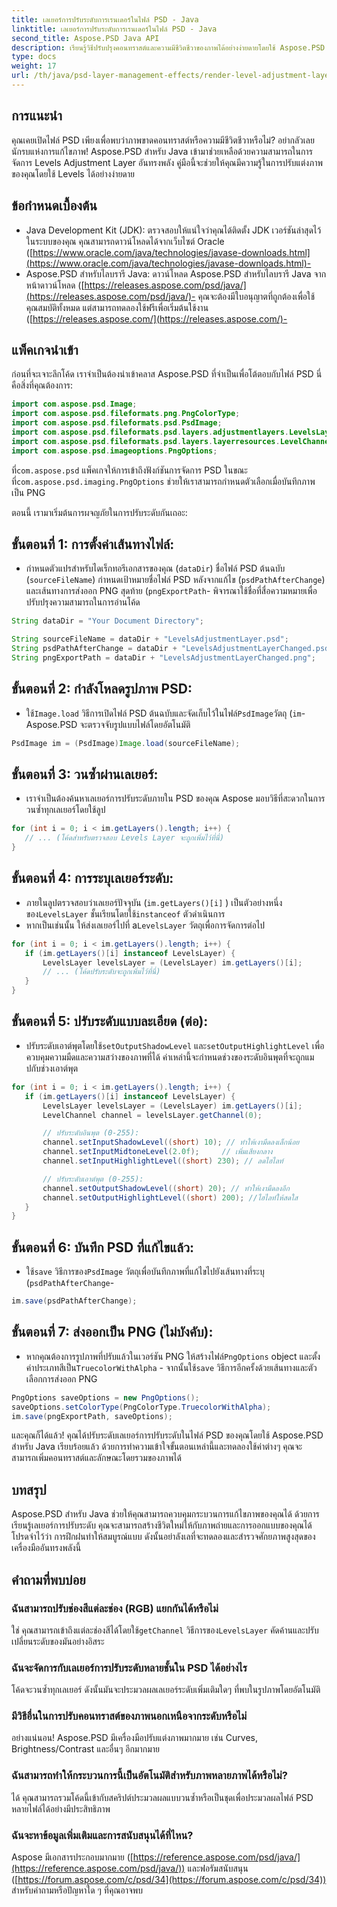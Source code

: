 ```yaml
---
title: เลเยอร์การปรับระดับการเรนเดอร์ในไฟล์ PSD - Java
linktitle: เลเยอร์การปรับระดับการเรนเดอร์ในไฟล์ PSD - Java
second_title: Aspose.PSD Java API
description: เรียนรู้วิธีปรับปรุงคอนทราสต์และความมีชีวิตชีวาของภาพได้อย่างง่ายดายโดยใช้ Aspose.PSD สำหรับ Java เลเยอร์การปรับระดับมาสเตอร์พร้อมคำแนะนำทีละขั้นตอนนี้
type: docs
weight: 17
url: /th/java/psd-layer-management-effects/render-level-adjustment-layer-psd/
---
```

## การแนะนำ

คุณเคยเปิดไฟล์ PSD เพียงเพื่อพบว่าภาพขาดคอนทราสต์หรือความมีชีวิตชีวาหรือไม่? อย่ากลัวเลย นักรบแห่งการแก้ไขภาพ! Aspose.PSD สำหรับ Java เข้ามาช่วยเหลือด้วยความสามารถในการจัดการ Levels Adjustment Layer อันทรงพลัง คู่มือนี้จะช่วยให้คุณมีความรู้ในการปรับแต่งภาพของคุณโดยใช้ Levels ได้อย่างง่ายดาย 

## ข้อกำหนดเบื้องต้น

- Java Development Kit (JDK): ตรวจสอบให้แน่ใจว่าคุณได้ติดตั้ง JDK เวอร์ชันล่าสุดไว้ในระบบของคุณ คุณสามารถดาวน์โหลดได้จากเว็บไซต์ Oracle ([https://www.oracle.com/java/technologies/javase-downloads.html](https://www.oracle.com/java/technologies/javase-downloads.html)-
- Aspose.PSD สำหรับไลบรารี Java: ดาวน์โหลด Aspose.PSD สำหรับไลบรารี Java จากหน้าดาวน์โหลด ([https://releases.aspose.com/psd/java/](https://releases.aspose.com/psd/java/)- คุณจะต้องมีใบอนุญาตที่ถูกต้องเพื่อใช้คุณสมบัติทั้งหมด แต่สามารถทดลองใช้ฟรีเพื่อเริ่มต้นใช้งาน ([https://releases.aspose.com/](https://releases.aspose.com/)-

## แพ็คเกจนำเข้า

ก่อนที่จะเจาะลึกโค้ด เราจำเป็นต้องนำเข้าคลาส Aspose.PSD ที่จำเป็นเพื่อโต้ตอบกับไฟล์ PSD นี่คือสิ่งที่คุณต้องการ:

```java
import com.aspose.psd.Image;
import com.aspose.psd.fileformats.png.PngColorType;
import com.aspose.psd.fileformats.psd.PsdImage;
import com.aspose.psd.fileformats.psd.layers.adjustmentlayers.LevelsLayer;
import com.aspose.psd.fileformats.psd.layers.layerresources.LevelChannel;
import com.aspose.psd.imageoptions.PngOptions;
```

 ที่`com.aspose.psd` แพ็คเกจให้การเข้าถึงฟังก์ชันการจัดการ PSD ในขณะที่`com.aspose.psd.imaging.PngOptions` ช่วยให้เราสามารถกำหนดตัวเลือกเมื่อบันทึกภาพเป็น PNG

ตอนนี้ เรามาเริ่มต้นการผจญภัยในการปรับระดับกันเถอะ:

## ขั้นตอนที่ 1: การตั้งค่าเส้นทางไฟล์:

- กำหนดตัวแปรสำหรับไดเร็กทอรีเอกสารของคุณ (`dataDir`) ชื่อไฟล์ PSD ต้นฉบับ (`sourceFileName`) กำหนดเป้าหมายชื่อไฟล์ PSD หลังจากแก้ไข (`psdPathAfterChange`) และเส้นทางการส่งออก PNG สุดท้าย (`pngExportPath`- พิจารณาใช้ชื่อที่สื่อความหมายเพื่อปรับปรุงความสามารถในการอ่านโค้ด

```java
String dataDir = "Your Document Directory";

String sourceFileName = dataDir + "LevelsAdjustmentLayer.psd";
String psdPathAfterChange = dataDir + "LevelsAdjustmentLayerChanged.psd";
String pngExportPath = dataDir + "LevelsAdjustmentLayerChanged.png";
```

## ขั้นตอนที่ 2: กำลังโหลดรูปภาพ PSD:

-  ใช้`Image.load` วิธีการเปิดไฟล์ PSD ต้นฉบับและจัดเก็บไว้ในไฟล์`PsdImage`วัตถุ (`im`- Aspose.PSD จะตรวจจับรูปแบบไฟล์โดยอัตโนมัติ

```java
PsdImage im = (PsdImage)Image.load(sourceFileName);
```

## ขั้นตอนที่ 3: วนซ้ำผ่านเลเยอร์:

- เราจำเป็นต้องค้นหาเลเยอร์การปรับระดับภายใน PSD ของคุณ Aspose มอบวิธีที่สะดวกในการวนซ้ำทุกเลเยอร์โดยใช้ลูป

```java
for (int i = 0; i < im.getLayers().length; i++) {
   // ... (โค้ดสำหรับตรวจสอบ Levels Layer จะถูกเพิ่มไว้ที่นี่)
}
```

## ขั้นตอนที่ 4: การระบุเลเยอร์ระดับ:

- ภายในลูปตรวจสอบว่าเลเยอร์ปัจจุบัน (`im.getLayers()[i]` ) เป็นตัวอย่างหนึ่งของ`LevelsLayer` ชั้นเรียนโดยใช้`instanceof` ตัวดำเนินการ 
-  หากเป็นเช่นนั้น ให้ส่งเลเยอร์ไปที่ a`LevelsLayer` วัตถุเพื่อการจัดการต่อไป

```java
for (int i = 0; i < im.getLayers().length; i++) {
   if (im.getLayers()[i] instanceof LevelsLayer) {
	   LevelsLayer levelsLayer = (LevelsLayer) im.getLayers()[i];
	   // ... (โค้ดปรับระดับจะถูกเพิ่มไว้ที่นี่)
   }
}
```
## ขั้นตอนที่ 5: ปรับระดับแบบละเอียด (ต่อ):

-  ปรับระดับเอาต์พุตโดยใช้`setOutputShadowLevel` และ`setOutputHighlightLevel` เพื่อควบคุมความมืดและความสว่างของภาพที่ได้ ค่าเหล่านี้จะกำหนดช่วงของระดับอินพุตที่จะถูกแมปกับช่วงเอาต์พุต

```java
for (int i = 0; i < im.getLayers().length; i++) {
   if (im.getLayers()[i] instanceof LevelsLayer) {
	   LevelsLayer levelsLayer = (LevelsLayer) im.getLayers()[i];
	   LevelChannel channel = levelsLayer.getChannel(0);

	   // ปรับระดับอินพุต (0-255):
	   channel.setInputShadowLevel((short) 10); // ทำให้เงามืดลงเล็กน้อย
	   channel.setInputMidtoneLevel(2.0f);     // เพิ่มเสียงกลาง
	   channel.setInputHighlightLevel((short) 230); // ลดไฮไลท์

	   // ปรับระดับเอาต์พุต (0-255):
	   channel.setOutputShadowLevel((short) 20); // ทำให้เงามืดลงอีก
	   channel.setOutputHighlightLevel((short) 200); //ไฮไลท์ให้สดใส
   }
}
```

## ขั้นตอนที่ 6: บันทึก PSD ที่แก้ไขแล้ว:

-  ใช้`save` วิธีการของ`PsdImage` วัตถุเพื่อบันทึกภาพที่แก้ไขไปยังเส้นทางที่ระบุ (`psdPathAfterChange`-

```java
im.save(psdPathAfterChange);
```

## ขั้นตอนที่ 7: ส่งออกเป็น PNG (ไม่บังคับ):

-  หากคุณต้องการรูปภาพที่ปรับแล้วในเวอร์ชัน PNG ให้สร้างไฟล์`PngOptions` object และตั้งค่าประเภทสีเป็น`TruecolorWithAlpha` - จากนั้นใช้`save` วิธีการอีกครั้งด้วยเส้นทางและตัวเลือกการส่งออก PNG

```java
PngOptions saveOptions = new PngOptions();
saveOptions.setColorType(PngColorType.TruecolorWithAlpha);
im.save(pngExportPath, saveOptions);
```

และคุณก็ได้แล้ว! คุณได้ปรับระดับเลเยอร์การปรับระดับในไฟล์ PSD ของคุณโดยใช้ Aspose.PSD สำหรับ Java เรียบร้อยแล้ว ด้วยการทำความเข้าใจขั้นตอนเหล่านี้และทดลองใช้ค่าต่างๆ คุณจะสามารถเพิ่มคอนทราสต์และลักษณะโดยรวมของภาพได้

## บทสรุป

Aspose.PSD สำหรับ Java ช่วยให้คุณสามารถควบคุมกระบวนการแก้ไขภาพของคุณได้ ด้วยการเรียนรู้เลเยอร์การปรับระดับ คุณจะสามารถสร้างชีวิตใหม่ให้กับภาพถ่ายและการออกแบบของคุณได้ โปรดจำไว้ว่า การฝึกฝนทำให้สมบูรณ์แบบ ดังนั้นอย่าลังเลที่จะทดลองและสำรวจศักยภาพสูงสุดของเครื่องมืออันทรงพลังนี้
 
## คำถามที่พบบ่อย

### ฉันสามารถปรับช่องสีแต่ละช่อง (RGB) แยกกันได้หรือไม่ 
ใช่ คุณสามารถเข้าถึงแต่ละช่องสีได้โดยใช้`getChannel` วิธีการของ`LevelsLayer` คัดค้านและปรับเปลี่ยนระดับของมันอย่างอิสระ

### ฉันจะจัดการกับเลเยอร์การปรับระดับหลายชั้นใน PSD ได้อย่างไร
โค้ดจะวนซ้ำทุกเลเยอร์ ดังนั้นมันจะประมวลผลเลเยอร์ระดับเพิ่มเติมใดๆ ที่พบในรูปภาพโดยอัตโนมัติ

### มีวิธีอื่นในการปรับคอนทราสต์ของภาพนอกเหนือจากระดับหรือไม่
อย่างแน่นอน! Aspose.PSD มีเครื่องมือปรับแต่งภาพมากมาย เช่น Curves, Brightness/Contrast และอื่นๆ อีกมากมาย

### ฉันสามารถทำให้กระบวนการนี้เป็นอัตโนมัติสำหรับภาพหลายภาพได้หรือไม่? 
ได้ คุณสามารถรวมโค้ดนี้เข้ากับสคริปต์ประมวลผลแบบวนซ้ำหรือเป็นชุดเพื่อประมวลผลไฟล์ PSD หลายไฟล์ได้อย่างมีประสิทธิภาพ

### ฉันจะหาข้อมูลเพิ่มเติมและการสนับสนุนได้ที่ไหน?
Aspose มีเอกสารประกอบมากมาย ([https://reference.aspose.com/psd/java/](https://reference.aspose.com/psd/java/)) และฟอรัมสนับสนุน ([https://forum.aspose.com/c/psd/34](https://forum.aspose.com/c/psd/34)) สำหรับคำถามหรือปัญหาใด ๆ ที่คุณอาจพบ